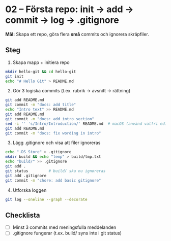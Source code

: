 # 02 – Första repo: init → add → commit → log → .gitignore

**Mål:** Skapa ett repo, göra flera **små** commits och ignorera skräpfiler.

## Steg
1) Skapa mapp + initiera repo
```bash
mkdir hello-git && cd hello-git
git init
echo "# Hello Git" > README.md
```

2) Gör 3 logiska commits (t.ex. rubrik → avsnitt → rättning)
```bash
git add README.md
git commit -m "docs: add title"
echo "Intro text" >> README.md
git add README.md
git commit -m "docs: add intro section"
sed -i '' 's/Intro/Introduction/' README.md  # macOS (använd valfri editor)
git add README.md
git commit -m "docs: fix wording in intro"
```

3) Lägg .gitignore och visa att filer ignoreras
```bash
echo ".DS_Store" > .gitignore
mkdir build && echo "temp" > build/tmp.txt
echo "build/" >> .gitignore
git add .
git status         # build/ ska nu ignoreras
git add .gitignore
git commit -m "chore: add basic gitignore"
```

4) Utforska loggen
```bash
git log --oneline --graph --decorate
```

## Checklista
- [ ] Minst 3 commits med meningsfulla meddelanden
- [ ] .gitignore fungerar (t.ex. build/ syns inte i git status)
